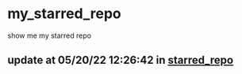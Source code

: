 # my_starred_repo
show me my starred repo

update at 05/20/22 12:26:42 in [starred_repo](./index.html)
---

